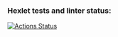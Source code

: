 ### Hexlet tests and linter status:
[![Actions Status](https://github.com/asdx278/python-project-49/actions/workflows/hexlet-check.yml/badge.svg)](https://github.com/asdx278/python-project-49/actions)